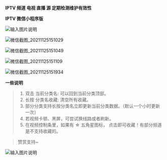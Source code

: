  **IPTV 频道 电视 直播 源 定期检测维护有效性** 


 **IPTV 微信小程序版** 
 


![输入图片说明](https://images.gitee.com/uploads/images/2021/0822/224416_1506b9d0_1280996.jpeg "gh_46c49e1c96fb_430.jpg")



![微信截图_20211125151029](https://user-images.githubusercontent.com/26646520/143404708-c825edaa-b324-44b6-84e8-60ba9f7e4c52.png)



![微信截图_20211125151049](https://user-images.githubusercontent.com/26646520/143404729-d7c3ea6e-3514-4c01-9560-44fb3628d241.png)



![微信截图_20211125151109](https://user-images.githubusercontent.com/26646520/143404737-91c9a539-9f97-4a7b-ae6c-825ef94a40ea.png)



![微信截图_20211125151934](https://user-images.githubusercontent.com/26646520/143404744-1517b2a9-1720-4a8b-ac63-5d505bbdcca0.png)



**一些说明** 
 
 

> 1. 双击 当前分类名: 可以回到当前分类顶部。
> 2. 长按 分类名收藏: 清空所有收藏。
> 3. 部分分类支持长按分类名立即更新当前分类数据。（默认一个小时更新一次）
> 4. 若视频卡顿、黑屏，可尝试换线路或者刷新。
> 5. 在视频控制条里，如果有 ☆ 五角星图标， 点击即可收藏！有部分频道是不支持收藏的。



> 赞赏支持~



![输入图片说明](https://images.gitee.com/uploads/images/2021/0914/130317_fadca108_1280996.png "2.png")












